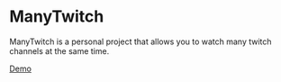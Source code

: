 # ManyTwitch

ManyTwitch is a personal project that allows you to watch many twitch channels at the same time.

[Demo](https://manytwitch.vercel.app)
